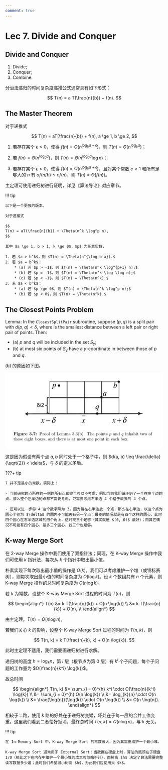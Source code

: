 ```yaml
---
comment: true
---
```


# Lec 7. Divide and Conquer

## Divide and Conquer

1. Divide;
2. Conquer;
3. Combine.

分治法递归的时间复杂度递推公式通常具有如下形式：

$$
T(n) = a T(\frac{n}{b}) + f(n).
$$

## The Master Theorem

对于递推式

$$
T(n) = aT(\frac{n}{b}) + f(n), a \ge 1, b \ge 2,
$$

1.  若存在某个 $\epsilon > 0$，使得 $f(n) = O(n^{\log_b a - \epsilon})$，则 $T(n) = \Theta(n^{\log_b a})$；

2.  若 $f(n) = \Theta(n^{\log_b a})$，则 $T(n) = \Theta(n^{\log_b a} \log n)$；

3.  若存在某个 $\epsilon > 0$，使得 $f(n) = \Omega(n^{\log_b a + \epsilon})$，且对某个常数 $c < 1$ 和所有足够大的 $n$ 有 $a f(n/b) \leq c f(n)$，则 $T(n) = \Theta(f(n))$。

主定理可使用递归树进行证明，详见《算法导论》对应章节。

!!! tip

    以下是一个更强的版本。

    对于递推式

    $$
    T(n) = aT(\frac{n}{b}) + \Theta(n^k \log^p n),
    $$

    其中 $a \ge 1, b > 1, k \ge 0$，$p$ 为任意实数，

    1. 若 $a > b^k$，则 $T(n) = \Theta(n^{\log_b a}).$
    2. 若 $a = b^k$：
        * (a) 若 $p > -1$，则 $T(n) = \Theta(n^k \log^{p+1} n);$
        * (b) 若 $p = -1$，则 $T(n) = \Theta(n^k \log \log n);$
        * (c) 若 $p < -1$，则 $T(n) = \Theta(n^k).$
    3. 若 $a < b^k$：
        * (a) 若 $p \ge 0$，则 $T(n) = \Theta(n^k \log^p n);$
        * (b) 若 $p < 0$，则 $T(n) = \Theta(n^k).$

## The Closest Points Problem

Lemma: In the `ClosestSplitPair` subroutine, suppose $(p, q)$ is a split pair with $d(p, q) < \delta$, where is the smallest distance between a left pair or right pair of points. Then:

- (a) $p$ and $q$ will be included in the set $S_y$;
- (b) at most six points of $S_y$ have a $y$-coordinate in between those of $p$ and $q$.

(b) 的原因如下图。

![](lec7/box.png)

这是因为假设有两个点 $a, b$ 同时处于一个格子中，则 $d(a, b) \leq \frac{\delta}{\sqrt{2}} < \delta$，与 $\delta$ 的定义矛盾。

???+ tip

    7 并不是最小的常数。实际上：

    - 当前研究的点所在的一侧的所有点都完全可以不考虑，例如当前我们循环到了一个在左半边的点，那么整个左半边的点都不需要考虑，只需要考虑右半边 4 个格子最多的 4 个点。

    - 还可以进一步将 4 这个数字降为 3。因为每在右半边放一个点，那么在右半边，以这个点为圆心半径为 $\delta$ 的圆内不可能再有另一个点；最差的情况就是有四个这样的圆心，此时四个圆心在右半边区域的四个角上，这时找三个足够（其实就是 $(0, 0)$ 最好）；而其它情况不可能有四个圆心，最多三个圆心，找三个也足够。

## K-way Merge Sort

在 2-way Merge 操作中我们使用了双指针法；同理，在 K-way Merge 操作中我们可使用 $k$ 指针法，每次从 $k$ 个指针中取出最小值。

朴素实现下每次取出最小值的操作是 $O(k)$。我们可以考虑维护一个堆（或锦标赛树），则每次取出最小值的时间复杂度为 $O(\log{k})$。设 $k$ 个数组共有 $n$ 个元素，则 K-way Merge 操作的总时间复杂度为 $O(n \log{k})$。

若 $k$ 为常数，设整个 K-way Merge Sort 过程的时间为 $T(n)$，则

$$
\begin{align*}
  T(n) &= k T(\frac{n}{k}) + O(n \log{k}) \\
       &= k T(\frac{n}{k}) + O(n), \\
\end{align*}
$$

由主定理，$T(n) = O(n \log{n})$。

若我们关心 $k$ 的影响，设整个 K-way Merge Sort 过程的时间为 $T(n, k)$，则

$$
T(n, k) = k T(\frac{n}{k}, k) + O(n \log{k}).
$$

此时主定理不适用，我们需要画递归树进行求解。

递归树的高度 $h = \log_{k}{n}$，第 $i$ 层（根节点为第 0 层）有 $k^i$ 个子问题，每个子问题的工作量为 $O(\frac{n}{k^i} \log{k})$。

故总时间

$$
\begin{align*}
  T(n, k) &= \sum_{i = 0}^{h} k^i \cdot O(\frac{n}{k^i} \log{k}) \\
          &= \sum_{i = 0}^{h} O(n \log{k}) \\
          &= \log_{k}{n} \cdot O(n \log{k}) \\
          &= \frac{\log{n}}{\log{k}} \cdot O(n \log{k}) \\
          &= O(n \log{n}).
\end{align*}
$$

相较于二路，使用 $k$ 路的好处在于递归树变矮，坏处在于每一层的合并工作变重。这里我们看到二者恰好抵消，最终总时间 $T(n, k) = O(n \log{n})$，与 $k$ 无关。

!!! tip

    在 In-Memory Sort 中，K-way Merge Sort 的常数很大，因为其需要维护一个最小堆。

    K-way Merge Sort 通常用于 External Sort：当数据在硬盘上时，算法的瓶颈在于硬盘 I/O（相比之下在内存中维护一个最小堆的成本可忽略不计），而树高 $h$ 决定了算法需要完整读写数据多少遍；此时我们希望减小树高 $h$，为此我们应使用大 $k$。
